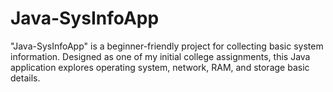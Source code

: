 # Java-SysInfoApp
"Java-SysInfoApp" is a beginner-friendly project for collecting basic system information. Designed as one of my initial college assignments, this Java application explores operating system, network, RAM, and storage basic details.
